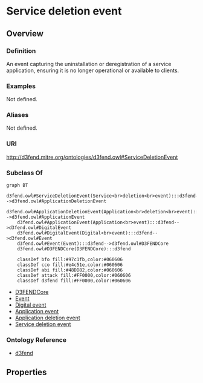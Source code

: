 # Service deletion event

## Overview

### Definition
An event capturing the uninstallation or deregistration of a service application, ensuring it is no longer operational or available to clients.

### Examples
Not defined.

### Aliases
Not defined.

### URI
http://d3fend.mitre.org/ontologies/d3fend.owl#ServiceDeletionEvent

### Subclass Of
```mermaid
graph BT
    d3fend.owl#ServiceDeletionEvent(Service<br>deletion<br>event):::d3fend-->d3fend.owl#ApplicationDeletionEvent
    d3fend.owl#ApplicationDeletionEvent(Application<br>deletion<br>event):::d3fend-->d3fend.owl#ApplicationEvent
    d3fend.owl#ApplicationEvent(Application<br>event):::d3fend-->d3fend.owl#DigitalEvent
    d3fend.owl#DigitalEvent(Digital<br>event):::d3fend-->d3fend.owl#Event
    d3fend.owl#Event(Event):::d3fend-->d3fend.owl#D3FENDCore
    d3fend.owl#D3FENDCore(D3FENDCore):::d3fend
    
    classDef bfo fill:#97c1fb,color:#060606
    classDef cco fill:#e4c51e,color:#060606
    classDef abi fill:#48DD82,color:#060606
    classDef attack fill:#FF0000,color:#060606
    classDef d3fend fill:#FF0000,color:#060606
```

- [D3FENDCore](/docs/ontology/reference/model/D3FENDCore/D3FENDCore.md)
- [Event](/docs/ontology/reference/model/D3FENDCore/Event/Event.md)
- [Digital event](/docs/ontology/reference/model/D3FENDCore/Event/Digital%20event/Digital%20event.md)
- [Application event](/docs/ontology/reference/model/D3FENDCore/Event/Digital%20event/Application%20event/Application%20event.md)
- [Application deletion event](/docs/ontology/reference/model/D3FENDCore/Event/Digital%20event/Application%20event/Application%20deletion%20event/Application%20deletion%20event.md)
- [Service deletion event](/docs/ontology/reference/model/D3FENDCore/Event/Digital%20event/Application%20event/Application%20deletion%20event/Service%20deletion%20event/Service%20deletion%20event.md)


### Ontology Reference
- [d3fend](http://d3fend.mitre.org/ontologies/d3fend.owl#)

## Properties
